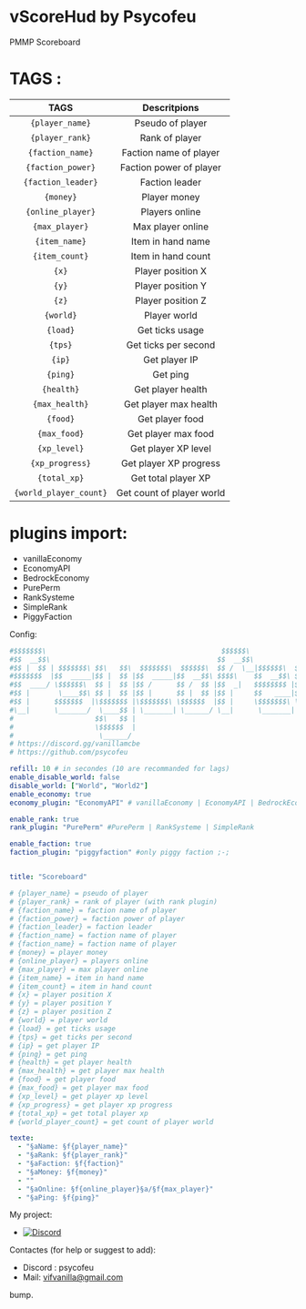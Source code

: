 # vScoreHud by Psycofeu

PMMP Scoreboard 

# TAGS : 
|TAGS|Descritpions|
|:--:|:--:|
| `{player_name}`       | Pseudo of player           |
| `{player_rank}`       | Rank of player             |
| `{faction_name}`      | Faction name of player     |
| `{faction_power}`     | Faction power of player    |
| `{faction_leader}`    | Faction leader             |
| `{money}`             | Player money               |
| `{online_player}`     | Players online             |
| `{max_player}`        | Max player online          |
| `{item_name}`         | Item in hand name          |
| `{item_count}`        | Item in hand count         |
| `{x}`                 | Player position X          |
| `{y}`                 | Player position Y          |
| `{z}`                 | Player position Z          |
| `{world}`             | Player world               |
| `{load}`              | Get ticks usage            |
| `{tps}`               | Get ticks per second       |
| `{ip}`                | Get player IP              |
| `{ping}`              | Get ping                   |
| `{health}`            | Get player health          |
| `{max_health}`        | Get player max health      |
| `{food}`              | Get player food            |
| `{max_food}`          | Get player max food        |
| `{xp_level}`          | Get player XP level        |
| `{xp_progress}`       | Get player XP progress     |
| `{total_xp}`          | Get total player XP        |
| `{world_player_count}`| Get count of player world  |


# plugins import: 
- vanillaEconomy
- EconomyAPI
- BedrockEconomy
- PurePerm
- RankSysteme
- SimpleRank
- PiggyFaction

Config: 

```yaml
#$$$$$$$\                                           $$$$$$\
#$$  __$$\                                         $$  __$$\
#$$ |  $$ | $$$$$$$\ $$\   $$\  $$$$$$$\  $$$$$$\  $$ /  \__|$$$$$$\  $$\   $$\
#$$$$$$$  |$$  _____|$$ |  $$ |$$  _____|$$  __$$\ $$$$\    $$  __$$\ $$ |  $$ |
#$$  ____/ \$$$$$$\  $$ |  $$ |$$ /      $$ /  $$ |$$  _|   $$$$$$$$ |$$ |  $$ |
#$$ |       \____$$\ $$ |  $$ |$$ |      $$ |  $$ |$$ |     $$   ____|$$ |  $$ |
#$$ |      $$$$$$$  |\$$$$$$$ |\$$$$$$$\ \$$$$$$  |$$ |     \$$$$$$$\ \$$$$$$  |
#\__|      \_______/  \____$$ | \_______| \______/ \__|      \_______| \______/
#                    $$\   $$ |
#                    \$$$$$$  |
#                     \______/
# https://discord.gg/vanillamcbe
# https://github.com/psycofeu

refill: 10 # in secondes (10 are recommanded for lags)
enable_disable_world: false
disable_world: ["World", "World2"]
enable_economy: true
economy_plugin: "EconomyAPI" # vanillaEconomy | EconomyAPI | BedrockEconomy

enable_rank: true
rank_plugin: "PurePerm" #PurePerm | RankSysteme | SimpleRank

enable_faction: true
faction_plugin: "piggyfaction" #only piggy faction ;-;


title: "Scoreboard"

# {player_name} = pseudo of player
# {player_rank} = rank of player (with rank plugin)
# {faction_name} = faction name of player
# {faction_power} = faction power of player
# {faction_leader} = faction leader
# {faction_name} = faction name of player
# {faction_name} = faction name of player
# {money} = player money
# {online_player} = players online
# {max_player} = max player online
# {item_name} = item in hand name
# {item_count} = item in hand count
# {x} = player position X
# {y} = player position Y
# {z} = player position Z
# {world} = player world
# {load} = get ticks usage
# {tps} = get ticks per second
# {ip} = get player IP
# {ping} = get ping
# {health} = get player health
# {max_health} = get player max health
# {food} = get player food
# {max_food} = get player max food
# {xp_level} = get player xp level
# {xp_progress} = get player xp progress
# {total_xp} = get total player xp
# {world_player_count} = get count of player world

texte:
  - "§aName: §f{player_name}"
  - "§aRank: §f{player_rank}"
  - "§aFaction: §f{faction}"
  - "§aMoney: §f{money}"
  - ""
  - "§aOnline: §f{online_player}§a/§f{max_player}"
  - "§aPing: §f{ping}"
```

My project:
- [![Discord](https://img.shields.io/discord/1216200805988827267?label=Discord&logo=discord&color=blue)](https://discord.gg/vanillamcbe)


Contactes (for help or suggest to add):
- Discord : psycofeu
- Mail: vifvanilla@gmail.com

bump.
